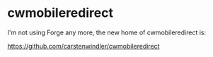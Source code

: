 cwmobileredirect
================

I'm not using Forge any more, the new home of cwmobileredirect is:

https://github.com/carstenwindler/cwmobileredirect